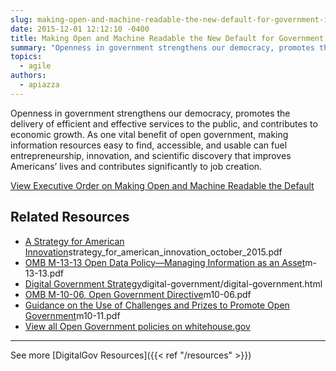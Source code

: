 ```yaml
---
slug: making-open-and-machine-readable-the-new-default-for-government-information
date: 2015-12-01 12:12:10 -0400
title: Making Open and Machine Readable the New Default for Government Information
summary: "Openness in government strengthens our democracy, promotes the delivery of efficient and effective services to the public, and contributes to economic growth. As one vital benefit of open government, making information resources easy to find, accessible, and usable can fuel entrepreneurship, innovation, and scientific discovery that improves Americans&#8217; lives and contributes significantly to job creation."
topics:
  - agile
authors:
  - apiazza
---
```


Openness in government strengthens our democracy, promotes the delivery of efficient and effective services to the public, and contributes to economic growth. As one vital benefit of open government, making information resources easy to find, accessible, and usable can fuel entrepreneurship, innovation, and scientific discovery that improves Americans&#8217; lives and contributes significantly to job creation.

[View Executive Order on Making Open and Machine Readable the Default](https://obamawhitehouse.archives.gov/the-press-office/2013/05/09/executive-order-making-open-and-machine-readable-new-default-government-)

## Related Resources

- [A Strategy for American Innovation](https://obamawhitehouse.archives.gov/sites/default/files/)strategy_for_american_innovation_october_2015.pdf
- [OMB M-13-13 Open Data Policy—Managing Information as an Asset](https://www.whitehouse.gov/sites/whitehouse.gov/files/omb/memoranda/2013/)m-13-13.pdf
- [Digital Government Strategy](https://obamawhitehouse.archives.gov/sites/default/files/omb/egov/)digital-government/digital-government.html
- [OMB M-10-06, Open Government Directive](https://www.whitehouse.gov/sites/whitehouse.gov/files/omb/memoranda/2010/)m10-06.pdf
- [Guidance on the Use of Challenges and Prizes to Promote Open Government](https://www.whitehouse.gov/sites/whitehouse.gov/files/omb/memoranda/2010/)m10-11.pdf
- [View all Open Government policies on whitehouse.gov](https://obamawhitehouse.archives.gov/open)

---

See more [DigitalGov Resources]({{< ref "/resources" >}})
